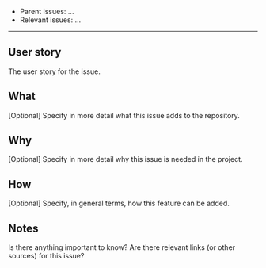 - Parent issues: ...
- Relevant issues: ...

* * *

## User story
The user story for the issue.

## What
[Optional] Specify in more detail what this issue adds to the repository.

## Why
[Optional] Specify in more detail why this issue is needed in the project.

## How
[Optional] Specify, in general terms, how this feature can be added.

## Notes
Is there anything important to know? Are there relevant links (or other sources) for this issue?
